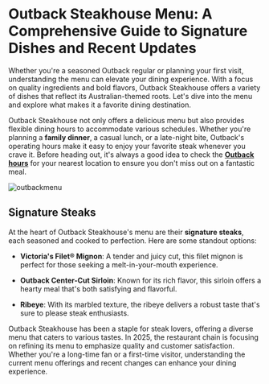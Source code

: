 <h1>Outback Steakhouse Menu: A Comprehensive Guide to Signature Dishes and Recent Updates</h1>
<p>Whether you're a seasoned Outback regular or planning your first visit, understanding the menu can elevate your dining experience. With a focus on quality ingredients and bold flavors, Outback Steakhouse offers a variety of dishes that reflect its Australian-themed roots. Let's dive into the menu and explore what makes it a favorite dining destination.​</p>
<p>Outback Steakhouse not only offers a delicious menu but also provides flexible dining hours to accommodate various schedules. Whether you're planning a <strong>family dinner</strong>, a casual lunch, or a late-night bite, Outback's operating hours make it easy to enjoy your favorite steak whenever you crave it. Before heading out, it's always a good idea to check the <strong><a href="https://obsteakhousemenu.com/outback-happy-hour/">Outback hours</a></strong> for your nearest location to ensure you don't miss out on a fantastic meal.</p>

<img src="https://i.postimg.cc/7hhKPx6v/1-10.jpg" alt="outbackmenu">


<h2>Signature Steaks</h2>
<p>At the heart of Outback Steakhouse's menu are their <strong>signature steaks</strong>, each seasoned and cooked to perfection. Here are some standout options:​</p>
<ul>
  <li>
    <p><strong>Victoria's Filet® Mignon</strong>: A tender and juicy cut, this filet mignon is perfect for those seeking a melt-in-your-mouth experience.​</p>
  </li>
  <li>
    <p><strong>Outback Center-Cut Sirloin</strong>: Known for its rich flavor, this sirloin offers a hearty meal that's both satisfying and flavorful.​</p>
  </li>
  <li><strong>Ribeye</strong>: With its marbled texture, the ribeye delivers a robust taste that's sure to please steak enthusiasts.​</li>
</ul>
<p>Outback Steakhouse has been a staple for steak lovers, offering a diverse menu that caters to various tastes. In 2025, the restaurant chain is focusing on refining its menu to emphasize quality and customer satisfaction. Whether you're a long-time fan or a first-time visitor, understanding the current menu offerings and recent changes can enhance your dining experience.</p>
